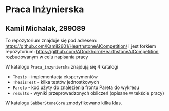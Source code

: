 # Praca Inżynierska
## Kamil Michalak, 299089


To repozytorium znajduje się pod adresem: https://github.com/Kamil2601/HearthstoneAICompetition/
i jest forkiem repozytorium: https://github.com/ADockhorn/HearthstoneAICompetition,
rozbudowanym w celu napisania pracy

W katalogu `Praca_inzynierska` znajdują się 4 katalogi

* `Thesis` - implementacja eksperymentów
* `ThesisTest` - kilka testów jednostkowych
* `Pareto` - kod użyty do znalezienia frontu Pareta do wykresu
* `results` - wyniki przeprowadzonych obliczeń (opisane w tekście pracy)

W katalogu `SabberStoneCore` zmodyfikowano kilka klas.
